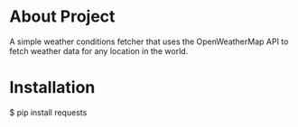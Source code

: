 # About Project
A simple weather conditions fetcher that uses the OpenWeatherMap API to fetch weather data for any location in the world. 

 # Installation 
 $ pip install requests
 
